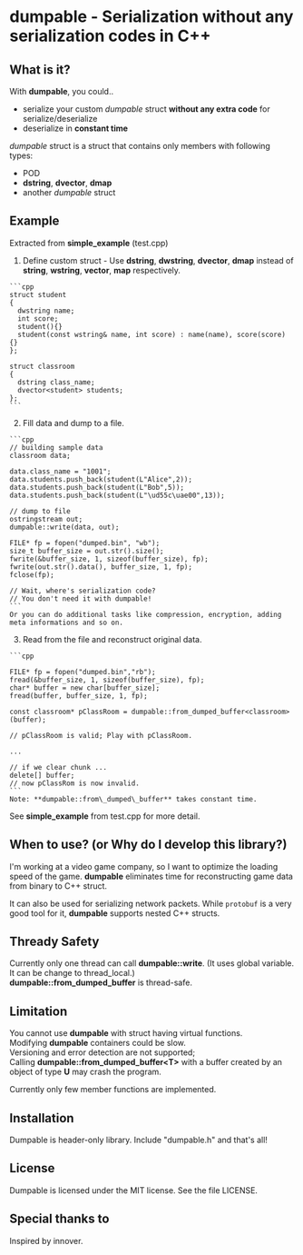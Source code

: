 dumpable - Serialization without any serialization codes in C++
========

What is it?
-----------

With **dumpable**, you could..

  * serialize your custom *dumpable* struct **without any extra code** for serialize/deserialize
  * deserialize in **constant time**

*dumpable* struct is a struct that contains only members with following types: 
  * POD
  * **dstring**, **dvector**, **dmap**
  * another *dumpable* struct

Example
-------

Extracted from **simple\_example** (test.cpp)

  1. Define custom struct
    - Use **dstring**, **dwstring**, **dvector**, **dmap** instead of **string**, **wstring**, **vector**, **map** respectively.
    
    ```cpp
    struct student
    {
      dwstring name;
      int score;
      student(){}
      student(const wstring& name, int score) : name(name), score(score) {}
    };

    struct classroom
    {
      dstring class_name;
      dvector<student> students;
    };
    ```
  2. Fill data and dump to a file.

    ```cpp
    // building sample data
    classroom data;
    
    data.class_name = "1001";
    data.students.push_back(student(L"Alice",2));
    data.students.push_back(student(L"Bob",5));
    data.students.push_back(student(L"\ud55c\uae00",13));
    
    // dump to file
    ostringstream out;
    dumpable::write(data, out);
    
    FILE* fp = fopen("dumped.bin", "wb");
    size_t buffer_size = out.str().size();
    fwrite(&buffer_size, 1, sizeof(buffer_size), fp);
    fwrite(out.str().data(), buffer_size, 1, fp);
    fclose(fp);

    // Wait, where's serialization code?
    // You don't need it with dumpable!
    ```
    Or you can do additional tasks like compression, encryption, adding meta informations and so on.

  3. Read from the file and reconstruct original data.
  
    ```cpp

    FILE* fp = fopen("dumped.bin","rb");
    fread(&buffer_size, 1, sizeof(buffer_size), fp);
    char* buffer = new char[buffer_size];
    fread(buffer, buffer_size, 1, fp);

    const classroom* pClassRoom = dumpable::from_dumped_buffer<classroom>(buffer);

    // pClassRoom is valid; Play with pClassRoom.
    
    ...
      
    // if we clear chunk ...
    delete[] buffer;
    // now pClassRom is now invalid.
    ```
    Note: **dumpable::from\_dumped\_buffer** takes constant time.
      
See **simple\_example** from test.cpp for more detail.

When to use? (or Why do I develop this library?)
------------------------------------------------

I'm working at a video game company, so I want to optimize the loading speed of the game. **dumpable** eliminates time for reconstructing game data from binary to C++ struct.

It can also be used for serializing network packets. While `protobuf` is a very good tool for it, **dumpable** supports nested C++ structs.

Thready Safety
--------------

Currently only one thread can call **dumpable::write**. (It uses global variable. It can be change to thread_local.)  
**dumpable::from\_dumped\_buffer** is thread-safe.

Limitation
----------

You cannot use **dumpable** with struct having virtual functions.  
Modifying **dumpable** containers could be slow.  
Versioning and error detection are not supported;  
Calling **dumpable::from_dumped_buffer\<T\>** with a buffer created by an object of type **U** may crash the program.  

Currently only few member functions are implemented. 

<!--**dmap::insert** is O(N) time operation.-->

Installation
------------

Dumpable is header-only library. Include "dumpable.h" and that's all!

License
-------

Dumpable is licensed under the MIT license.
See the file LICENSE.

Special thanks to
-----------------

Inspired by innover.
